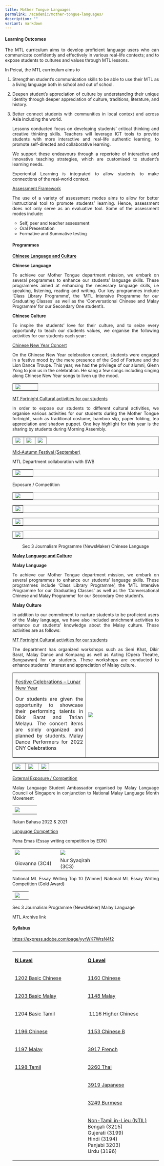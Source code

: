 ```yaml
---
title: Mother Tongue Languages
permalink: /academic/mother-tongue-languages/
description: ""
variant: markdown
---
```

<h4><strong>Learning Outcomes</strong></h4>
<p></p><p align="justify">The MTL curriculum aims to develop proficient language users who can communicate confidently and effectively in various real-life contexts; and to expose students to cultures and values through MTL lessons.</p>
<p>In Peicai, the MTL curriculum aims to</p>
<ol>
<li><p align="justify">Strengthen student’s communication skills to be able to use their MTL as a living language both in school and out of school.
</p></li><li><p align="justify">Deepen student’s appreciation of culture by understanding their unique identity through deeper appreciation of culture, traditions, literature, and history.
</p></li><li><p align="justify">Better connect students with communities in local context and across Asia including the world.
</p><p></p><p align="justify">Lessons conducted focus on developing students’ critical thinking and creative thinking skills. Teachers will leverage ICT tools to provide students with more interactive and real-life authentic learning, to promote self-directed and collaborative learning.</p>
<p></p><p align="justify">We support these endeavours through a repertoire of interactive and innovative teaching strategies, which are customised to student’s learning needs.</p>
<p></p><p align="justify">Experiential Learning is integrated to allow students to make connections of the real-world context.</p>
<p><u>Assessment Framework</u></p>
<p></p><p align="justify">The use of a variety of assessment modes aims to allow for better instructional tool to promote students’ learning. Hence, assessment does not only serve as an evaluative tool. Some of the assessment modes include:</p>
<ul>
<li aria-level="1">Self, peer and teacher assessment</li>
<li aria-level="1">Oral Presentation</li>
<li aria-level="1">Formative and Summative testing</li>
</ul>
<h4><strong>Programmes</strong></h4>
<p><span style="text-decoration: underline;"><strong>Chinese Language and Culture</strong></span></p>
<p><strong>Chinese Language</strong></p>
<p></p><p align="justify">To achieve our Mother Tongue department mission, we embark on several programmes to enhance our students’ language skills. These programmes aimed at enhancing the necessary language skills, i.e speaking, listening, reading and writing. Our key programmes include ‘Class Library Programme’, the ‘MTL Intensive Programme for our Graduating Classes’ as well as the ‘Conversational Chinese and Malay Programme’ for our Secondary One student’s.</p>
<p><strong>Chinese Culture</strong></p>
<p></p><p align="justify">To inspire the students’ love for their culture, and to seize every opportunity to teach our students values, we organise the following activities for our students each year:</p>
<p><u>Chinese New Year Concert </u></p>
<p></p><p align="justify">On the Chinese New Year celebration concert, students were engaged in a festive mood by the mere presence of the God of Fortune and the Lion Dance Troupe.  This year, we had the privilege of our alumni, Glenn Yong to join us in the celebration.  He sang a few songs including singing along Chinese New Year songs to liven up the mood.</p>
<table style="border-collapse: collapse; width: 100%;" border="1">
<tbody>
<tr>
<td style="width: 40%;"><img src="/images/Chinese_New_Year_Concert.JPG"></td>
</tr>
</tbody>
</table>	
<p><u>MT Fortnight Cultural activities for our students</u></p>
<p></p><p align="justify">In order to expose our students to different cultural activities, we organise various activities for our students during the Mother Tongue fortnight, such as traditional costume, bamboo slip, paper folding, tea appreciation and shadow puppet.  One key highlight for this year is the sharing by students during Morning Assembly.</p>
<table style="border-collapse: collapse; width: 100%;" border="1">
<tbody>
<tr>
<td style="width: 30%;"><img src="/images/MTL_2A.jpg"></td>
<td style="width: 30%;"><img src="/images/MTL9.JPG"></td>
<td style="width: 30%;"><img src="/images/MTL10.jpg"></td>
</tr>
</tbody>
</table>
<p><u>Mid-Autumn Festival (September)</u></p>
<p>MTL Department collaboration with SWB</p>
<table style="border-collapse: collapse; width: 100%;" border="1">
<tbody>
<tr>
<td style="width: 50%;"><img src="/images/MTL11.JPG"></td>
</tr>
</tbody>
</table>
<p>Exposure / Competition</p>
<table style="border-collapse: collapse; width: 100%;" border="1">
<tbody>
<tr>
<td style="width: 50%;"><img src="/images/MTL12.JPG"></td>
</tr>
</tbody>
</table>
<table style="border-collapse: collapse; width: 100%;" border="1">
<tbody>
<tr>
<td style="width: 100%;"><img src="/images/MTL13.JPG"></td>
</tr>
</tbody>
</table>
<table style="border-collapse: collapse; width: 100%;" border="1">
<tbody>
<tr>
<td style="width: 100%;"><img src="/images/MTL14.JPG"></td>
</tr>
</tbody>
</table>
<table style="border-collapse: collapse; width: 100%;" border="1">
<tbody>
<tr>
<td style="width: 100%;"><img src="/images/MTL15A.JPG"></td>
</tr>
</tbody>
</table>



<p style="text-align: center;">Sec 3 Journalism Programme (NewsMaker) Chinese Language</p>
<p><span style="text-decoration: underline;"><strong>Malay Language and Culture</strong></span></p>
<p><strong>Malay Language</strong></p>
<p></p><p align="justify">To achieve our Mother Tongue department mission, we embark on several programmes to enhance our students’ language skills. These programmes include ‘Class Library Programme’, the ‘MTL Intensive Programme for our Graduating Classes’ as well as the ‘Conversational Chinese and Malay Programme’ for our Secondary One student’s.&nbsp;</p>
<p><strong>Malay Culture</strong></p>
<p></p><p align="justify">In addition to our commitment to nurture students to be proficient users of the Malay language, we have also included enrichment activities to enhance our students’ knowledge about the Malay culture. These activities are as follows:</p>
<p><u>MT Fortnight Cultural activities for our students</u></p><p></p><p align="justify">The department has organized workshops such as Seni Khat, Dikir Barat, Malay Dance and Kompang as well as Acting (Opera Theatre, Bangsawan) for our students. These workshops are conducted to enhance students’ interest and appreciation of Malay culture.&nbsp;</p><table style="border-collapse: collapse; width: 100%;" border="1">
<tbody>
<tr>
<td style="width: 50%;">
<p><u>Festive Celebrations – Lunar New Year</u></p>
<p></p><p align="justify">Our students are given the opportunity to showcase their performing talents in Dikir Barat and Tarian Melayu. The concert items are solely organized and planned by students. Malay Dance Performers for 2022 CNY Celebrations
</p></td><td style="width: 50%;"><img src="/images/mtl9.jpg"></td>
	


</tr></tbody></table><table style="border-collapse: collapse; width: 100%;" border="1">
<tbody>
<tr>
<td style="width: 36%;"><img src="/images/mtl10.jpg"></td>
<td style="width: 36%;"><img src="/images/mtl11.jpg"></td>
<td style="width: 28%;"><img src="/images/mtl12.jpg"></td>
</tr>
</tbody>
</table>
<p><u>External Exposure / Competition</u></p>
<p></p><p align="justify">Malay Language Student Ambassador organised by Malay Language Council of Singapore in conjunction to National Malay Language Month Movement</p>
<table style="border-collapse: collapse; width: 100%;" border="0">
<tbody>
<tr>
<td style="width: 40%;"><img src="/images/mtl13.jpg"></td>
<td style="width: 30%;">&nbsp;</td>
</tr>
</tbody>
</table>
<p>Rakan Bahasa 2022 &amp; 2021</p>
<p><u>Language Competition</u></p>
<p>Pena Emas (Essay writing competition by EDN)</p>
<table style="border-collapse: collapse; width: 100%;" border="0">
<tbody>
<tr>
<td style="width: 31%;"><img src="/images/mtl14.png"></td>
<td style="width: 28%;"><img src="/images/mtl15.jpg"></td>
<td style="width: 41%;">&nbsp;</td>
</tr>
<tr>
<td style="width: 31%;">Giovanna (3C4)</td>
<td style="width: 28%;">Nur Syaqirah (3C3)</td>
<td style="width: 41%;">&nbsp;</td>
</tr>
</tbody>
</table>
<p></p><p align="justify">National ML Essay Writing Top 10 (Winner)&nbsp;National ML Essay Writing Competition (Gold Award)</p>
<table style="border-collapse: collapse; width: 100%;" border="0">
<tbody>
<tr>
<td style="width: 60%;"><img src="/images/mtl17.jpg"></td>
<td style="width: 40%;">&nbsp;</td>
</tr>
</tbody>
</table>
<p></p><p align="justify">Sec 3 Journalism Programme (NewsMaker) Malay Language</p>
<p>MTL Archive link</p><h4><strong>Syllabus</strong></h4>
<p><a href="https://express.adobe.com/page/yyrWK7WrsN4f2">https://express.adobe.com/page/yyrWK7WrsN4f2</a></p>
<table style="border-collapse: collapse; width: 100%;" border="0">
</table><table width="588">
<tbody>
<tr>
<td width="294">
<p><strong><u>N Level</u></strong></p>
</td>
<td width="294">
<p><strong><u>O Level</u></strong></p>
</td>
</tr>
<tr>
<td width="294">
<p><a href="https://www.seab.gov.sg/docs/default-source/national-examinations/syllabus/nlevel/2022syllabus/1202_y22_sy.pdf">1202 Basic Chinese</a>&nbsp;</p>
</td>
<td width="294">
<p><a href="https://www.seab.gov.sg/docs/default-source/national-examinations/syllabus/olevel/2022syllabus/1160_y22_sy.pdf">1160 Chinese</a></p>
</td>
</tr>
<tr>
<td width="294">
<p><a href="https://www.seab.gov.sg/docs/default-source/national-examinations/syllabus/nlevel/2022syllabus/1203_y22_sy.pdf">1203 Basic Malay</a></p>
</td>
<td width="294">
<p><a href="https://www.seab.gov.sg/docs/default-source/national-examinations/syllabus/olevel/2022syllabus/1148_y22_sy.pdf">1148 Malay</a></p>
</td>
</tr>
<tr>
<td width="294">
<p><a href="https://www.seab.gov.sg/docs/default-source/national-examinations/syllabus/nlevel/2022syllabus/1204_y22_sy.pdf">1204 Basic Tamil</a></p>
</td>
<td width="294">
<p>&nbsp;<a href="https://www.seab.gov.sg/docs/default-source/national-examinations/syllabus/olevel/2022syllabus/1116_y22_sy.pdf">1116 Higher Chinese</a></p>
</td>
</tr>
<tr>
<td width="294">
<p><a href="https://www.seab.gov.sg/docs/default-source/national-examinations/syllabus/nlevel/2022syllabus/1196_y22_sy.pdf">1196 Chinese</a></p>
</td>
<td width="294">
<p><a href="https://www.seab.gov.sg/docs/default-source/national-examinations/syllabus/olevel/2022syllabus/1153_y22_sy.pdf">1153 Chinese B</a></p>
</td>
</tr>
<tr>
<td width="294">
<p><a href="https://www.seab.gov.sg/docs/default-source/national-examinations/syllabus/nlevel/2022syllabus/1197_y22_sy.pdf">1197 Malay</a></p>
</td>
<td width="294">
<p><a href="https://www.seab.gov.sg/docs/default-source/national-examinations/syllabus/olevel/2022syllabus/3917_y22_sy.pdf">3917 French</a></p>
</td>
</tr>
<tr>
<td width="294">
<p><a href="https://www.seab.gov.sg/docs/default-source/national-examinations/syllabus/nlevel/2022syllabus/1198_y22_sy.pdf">1198 Tamil</a></p>
</td>
<td width="294">
<p><a href="https://www.seab.gov.sg/docs/default-source/national-examinations/syllabus/olevel/2022syllabus/3260_y22_sy.pdf">3260 Thai</a></p>
</td>
</tr>
<tr>
<td width="294">
</td>
<td width="294">
<p><a href="https://www.seab.gov.sg/docs/default-source/national-examinations/syllabus/olevel/2022syllabus/3919_y22_sy.pdf">3919 Japanese</a></p>
</td>
</tr>
<tr>
<td width="294">
</td>
<td width="294">
<p><a href="https://www.seab.gov.sg/docs/default-source/national-examinations/syllabus/olevel/2022syllabus/3249_y22_sy.pdf">3249 Burmese</a></p>
</td>
</tr>
<tr>
<td width="294">
</td>
<td width="294">
<p><a href="https://www.seab.gov.sg/docs/default-source/national-examinations/syllabus/olevel/2022syllabus/3194_y22_sy.pdf">Non-Tamil in-Lieu (NTIL)</a><br>Bengali (3215)<br>Gujerati (3199)<br>Hindi (3194)<br>Panjabi 3203)<br>Urdu (3196)</p>
</td>
</tr>
</tbody>
</table></li></ol>